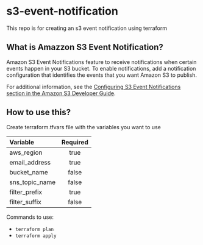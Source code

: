 # s3-event-notification

This repo is for creating an s3 event notification using terraform

## What is Amazzon S3 Event Notification?

Amazon S3 Event Notifications feature to receive notifications when certain events happen in your S3 bucket. To enable notifications, add a notification configuration that identifies the events that you want Amazon S3 to publish.

For additional information, see the [Configuring S3 Event Notifications section in the Amazon S3 Developer Guide](https://docs.aws.amazon.com/AmazonS3/latest/userguide/NotificationHowTo.html).

## How to use this?

Create terraform.tfvars file with the variables you want to use

| Variable | Required |
| :-- | :--: |
| aws_region | true |
| email_address | true |
| bucket_name | false |
| sns_topic_name | false |
| filter_prefix | true |
| filter_suffix | false |

Commands to use:
- `terraform plan`
- `terraform apply`